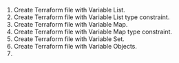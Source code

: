 1. Create Terraform file with Variable List.
2. Create Terraform file with Variable List type constraint.
3. Create Terraform file with Variable Map.
4. Create Terraform file with Variable Map type constraint.
5. Create Terraform file with Variable Set.
6. Create Terraform file with Variable Objects.
7. 
